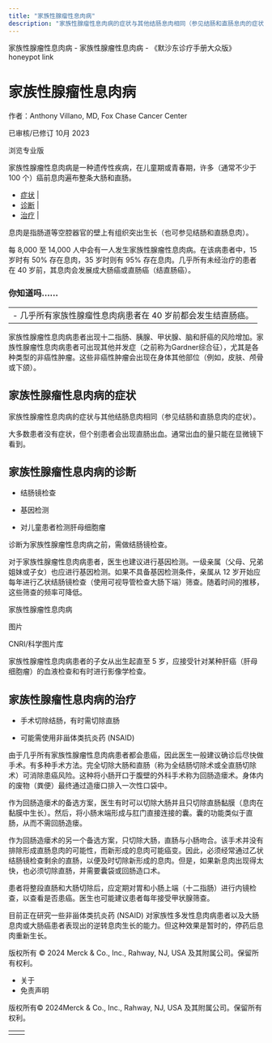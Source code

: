 ```yaml
---
title: "家族性腺瘤性息肉病"
description: "家族性腺瘤性息肉病的症状与其他结肠息肉相同（参见结肠和直肠息肉的症状）。"
---
```


﻿家族性腺瘤性息肉病 \- 家族性腺瘤性息肉病 \- 《默沙东诊疗手册大众版》 honeypot link

# 家族性腺瘤性息肉病

作者：Anthony Villano, MD, Fox Chase Cancer Center

已审核/已修订 10月 2023

浏览专业版

家族性腺瘤性息肉病是一种遗传性疾病，在儿童期或青春期，许多（通常不少于 100 个）癌前息肉遍布整条大肠和直肠。

- [症状](#症状_v35603865_zh) \|
- [诊断](#诊断_v35603869_zh) \|
- [治疗](#治疗_v35603882_zh) \|

息肉是指肠道等空腔器官的壁上有组织突出生长（也可参见结肠和直肠息肉）。

每 8,000 至 14,000 人中会有一人发生家族性腺瘤性息肉病。在该病患者中，15 岁时有 50% 存在息肉，35 岁时则有 95% 存在息肉。几乎所有未经治疗的患者在 40 岁前，其息肉会发展成大肠癌或直肠癌（结直肠癌）。

### 你知道吗……

|     |
| --- |
| - 几乎所有家族性腺瘤性息肉病患者在 40 岁前都会发生结直肠癌。 |

家族性腺瘤性息肉病患者出现十二指肠、胰腺、甲状腺、脑和肝癌的风险增加。家族性腺瘤性息肉病患者可出现其他并发症（之前称为Gardner综合征），尤其是各种类型的非癌性肿瘤。这些非癌性肿瘤会出现在身体其他部位（例如，皮肤、颅骨或下颌）。

## 家族性腺瘤性息肉病的症状

家族性腺瘤性息肉病的症状与其他结肠息肉相同（参见结肠和直肠息肉的症状）。

大多数患者没有症状，但个别患者会出现直肠出血。通常出血的量只能在显微镜下看到。

## 家族性腺瘤性息肉病的诊断

- 结肠镜检查

- 基因检测

- 对儿童患者检测肝母细胞瘤


诊断为家族性腺瘤性息肉病之前，需做结肠镜检查。

对于家族性腺瘤性息肉病患者，医生也建议进行基因检测。一级亲属（父母、兄弟姐妹或子女）也应进行基因检测。如果不具备基因检测条件，亲属从 12 岁开始应每年进行乙状结肠镜检查（使用可视导管检查大肠下端）筛查。随着时间的推移，这些筛查的频率可降低。

家族性腺瘤性息肉病



图片

CNRI/科学图片库

家族性腺瘤性息肉病患者的子女从出生起直至 5 岁，应接受针对某种肝癌（肝母细胞瘤）的血液检查和有时进行影像学检查。

## 家族性腺瘤性息肉病的治疗

- 手术切除结肠，有时需切除直肠

- 可能需使用非甾体类抗炎药 (NSAID)


由于几乎所有家族性腺瘤性息肉病患者都会患癌，因此医生一般建议确诊后尽快做手术。有多种手术方法。完全切除大肠和直肠（称为全结肠切除术或全直肠切除术）可消除患癌风险。这种将小肠开口于腹壁的外科手术称为回肠造瘘术。身体内的废物（粪便）最终通过造瘘口排入一次性口袋中。

作为回肠造瘘术的备选方案，医生有时可以切除大肠并且只切除直肠黏膜（息肉在黏膜中生长）。然后，将小肠末端形成与肛门直接连接的囊。囊的功能类似于直肠，从而不需回肠造瘘。

作为回肠造瘘术的另一个备选方案，只切除大肠，直肠与小肠吻合。该手术并没有排除形成直肠息肉的可能性，而新形成的息肉可能癌变。因此，必须经常通过乙状结肠镜检查剩余的直肠，以便及时切除新形成的息肉。但是，如果新息肉出现得太快，也必须切除直肠，并需要囊袋或回肠造口术。

患者将整段直肠和大肠切除后，应定期对胃和小肠上端（十二指肠）进行内镜检查，以查看是否患癌。医生也可能建议患者每年接受甲状腺筛查。

目前正在研究一些非甾体类抗炎药 (NSAID) 对家族性多发性息肉病患者以及大肠息肉或大肠癌患者表现出的逆转息肉生长的能力。但这种效果是暂时的，停药后息肉重新生长。



版权所有 © 2024
Merck & Co., Inc., Rahway, NJ, USA 及其附属公司。保留所有权利。

- 关于
- 免责声明

版权所有© 2024Merck & Co., Inc., Rahway, NJ, USA 及其附属公司。保留所有权利。

|     |     |
| --- | --- |
|  |  |